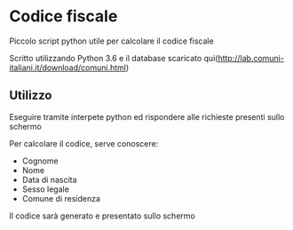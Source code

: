 # Codice fiscale

Piccolo script python utile per calcolare il codice fiscale

Scritto utilizzando Python 3.6 e il database scaricato qui(http://lab.comuni-italiani.it/download/comuni.html)

## Utilizzo

Eseguire tramite interpete python ed rispondere alle richieste presenti sullo schermo

Per calcolare il codice, serve conoscere:

+ Cognome
+ Nome
+ Data di nascita
+ Sesso legale
+ Comune di residenza

Il codice sarà generato e presentato sullo schermo

